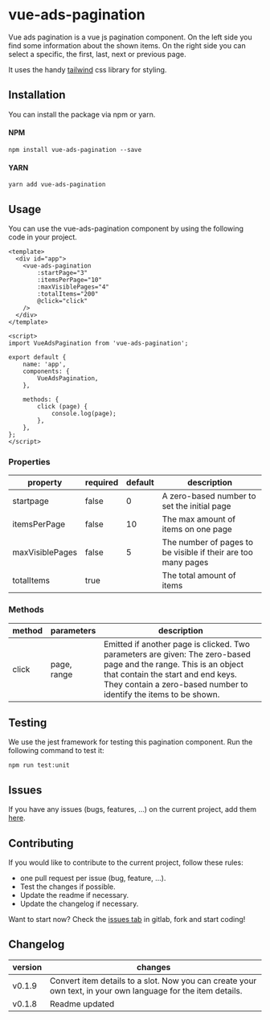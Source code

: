 # vue-ads-pagination

Vue ads pagination is a vue js pagination component. 
On the left side you find some information about the shown items.
On the right side you can select a specific, the first, last, next or previous page.

It uses the handy
[tailwind](https://tailwindcss.com/docs/what-is-tailwind/) css library for styling.

## Installation

You can install the package via npm or yarn.

#### NPM

```npm install vue-ads-pagination --save```

#### YARN

```yarn add vue-ads-pagination```

## Usage

You can use the vue-ads-pagination component by using the following code in your project.

```vue
<template>
  <div id="app">
    <vue-ads-pagination
        :startPage="3"
        :itemsPerPage="10"
        :maxVisiblePages="4"
        :totalItems="200"
        @click="click"
    />
  </div>
</template>

<script>
import VueAdsPagination from 'vue-ads-pagination';

export default {
    name: 'app',
    components: {
        VueAdsPagination,
    },

    methods: {
        click (page) {
            console.log(page);
        },
    },
};
</script>
```

### Properties

| property | required | default | description |
| --- | --- | --- | --- |
| startpage | false | 0 | A zero-based number to set the initial page |
| itemsPerPage | false | 10 | The max amount of items on one page |
| maxVisiblePages | false | 5 | The number of pages to be visible if their are too many pages |
| totalItems | true |  | The total amount of items |

### Methods

| method | parameters | description |
| --- | --- | --- |
| click | page, range | Emitted if another page is clicked. Two parameters are given: The zero-based page and the range. This is an object that contain the start and end keys. They contain a zero-based number to identify the items to be shown.|

## Testing

We use the jest framework for testing this pagination component. Run the following command to test it:

```
npm run test:unit
```

## Issues

If you have any issues (bugs, features, ...) on the current project, add them [here](https://gitlab.com/arnedesmedt/vue-ads-pagination/issues/new).

## Contributing

If you would like to contribute to the current project, follow these rules:
 
 - one pull request per issue (bug, feature, ...).
 - Test the changes if possible.
 - Update the readme if necessary.
 - Update the changelog if necessary.
 
Want to start now? Check the [issues tab](https://gitlab.com/arnedesmedt/vue-ads-pagination/issues) in gitlab, fork and start coding!

## Changelog

| version | changes | 
| --- | --- |
| v0.1.9 | Convert item details to a slot. Now you can create your own text, in your own language for the item details. |
| v0.1.8 | Readme updated |
